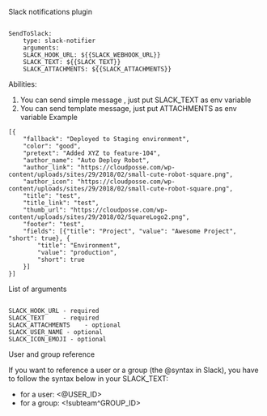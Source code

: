 Slack notifications plugin




```steps:

SendToSlack:
    type: slack-notifier
    arguments:
    SLACK_HOOK_URL: ${{SLACK_WEBHOOK_URL}}
    SLACK_TEXT: ${{SLACK_TEXT}}
    SLACK_ATTACHMENTS: ${{SLACK_ATTACHMENTS}}
```

Abilities: 
1. You can send simple message , just put SLACK_TEXT as env variable
2. You can send template message, just put ATTACHMENTS as env variable
Example 
```
[{
    "fallback": "Deployed to Staging environment",
    "color": "good",
    "pretext": "Added XYZ to feature-104",
    "author_name": "Auto Deploy Robot",
    "author_link": "https://cloudposse.com/wp-content/uploads/sites/29/2018/02/small-cute-robot-square.png",
    "author_icon": "https://cloudposse.com/wp-content/uploads/sites/29/2018/02/small-cute-robot-square.png",
    "title": "test",
    "title_link": "test",
    "thumb_url": "https://cloudposse.com/wp-content/uploads/sites/29/2018/02/SquareLogo2.png",
    "footer": "test",
    "fields": [{"title": "Project", "value": "Awesome Project", "short": true}, {
        "title": "Environment",
        "value": "production",
        "short": true
    }]
}]
```
 
List of arguments

```

SLACK_HOOK_URL - required
SLACK_TEXT     - required
SLACK_ATTACHMENTS    - optional
SLACK_USER_NAME - optional
SLACK_ICON_EMOJI - optional

```

User and group reference

If you want to reference a user or a group (the @syntax in Slack), you have to follow the syntax below in your SLACK_TEXT:
 - for a user: <@USER_ID>
 - for a group: <!subteam^GROUP_ID>
